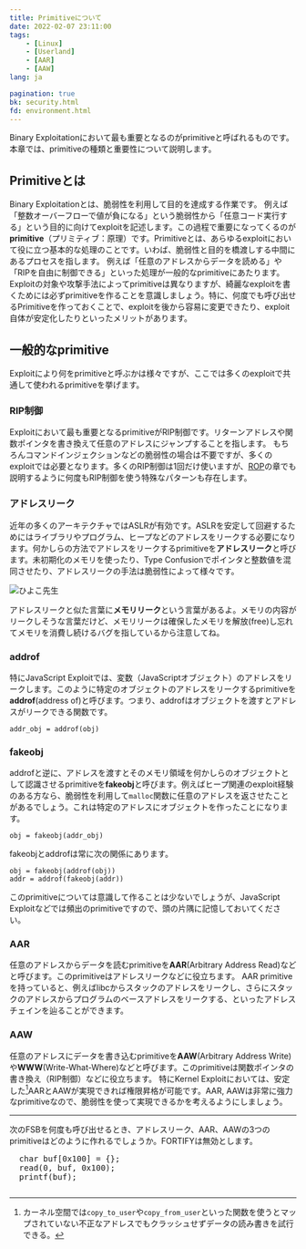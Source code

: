 ```yaml
---
title: Primitiveについて
date: 2022-02-07 23:11:00
tags:
    - [Linux]
    - [Userland]
    - [AAR]
    - [AAW]
lang: ja

pagination: true
bk: security.html
fd: environment.html
---
```

Binary Exploitationにおいて最も重要となるのがprimitiveと呼ばれるものです。本章では、primitiveの種類と重要性について説明します。

## Primitiveとは
Binary Exploitationとは、脆弱性を利用して目的を達成する作業です。
例えば「整数オーバーフローで値が負になる」という脆弱性から「任意コード実行する」という目的に向けてexploitを記述します。この過程で重要になってくるのが**primitive**（プリミティブ：原理）です。Primitiveとは、あらゆるexploitにおいて役に立つ基本的な処理のことです。いわば、脆弱性と目的を橋渡しする中間にあるプロセスを指します。
例えば「任意のアドレスからデータを読める」や「RIPを自由に制御できる」といった処理が一般的なprimitiveにあたります。Exploitの対象や攻撃手法によってprimitiveは異なりますが、綺麗なexploitを書くためには必ずprimitiveを作ることを意識しましょう。特に、何度でも呼び出せるPrimitiveを作っておくことで、exploitを後から容易に変更できたり、exploit自体が安定化したりといったメリットがあります。

## 一般的なprimitive
Exploitにより何をprimitiveと呼ぶかは様々ですが、ここでは多くのexploitで共通して使われるprimitiveを挙げます。

### RIP制御
Exploitにおいて最も重要となるprimitiveがRIP制御です。リターンアドレスや関数ポインタを書き換えて任意のアドレスにジャンプすることを指します。
もちろんコマンドインジェクションなどの脆弱性の場合は不要ですが、多くのexploitでは必要となります。多くのRIP制御は1回だけ使いますが、[ROP](../stack/rop.html)の章でも説明するように何度もRIP制御を使う特殊なパターンも存在します。

### アドレスリーク
近年の多くのアーキテクチャではASLRが有効です。ASLRを安定して回避するためにはライブラリやプログラム、ヒープなどのアドレスをリークする必要になります。何かしらの方法でアドレスをリークするprimitiveを**アドレスリーク**と呼びます。未初期化のメモリを使ったり、Type Confusionでポインタと整数値を混同させたり、アドレスリークの手法は脆弱性によって様々です。

<div class="balloon_l">
  <div class="faceicon"><img src="../img/piyo.jpg" alt="ひよこ先生" ></div>
  <p class="says">
    アドレスリークと似た言葉に<b>メモリリーク</b>という言葉があるよ。メモリの内容がリークしそうな言葉だけど、メモリリークは確保したメモリを解放(free)し忘れてメモリを消費し続けるバグを指しているから注意してね。
  </p>
</div>

### addrof
特にJavaScript Exploitでは、変数（JavaScriptオブジェクト）のアドレスをリークします。このように特定のオブジェクトのアドレスをリークするprimitiveを**addrof**(address of)と呼びます。つまり、addrofはオブジェクトを渡すとアドレスがリークできる関数です。
```
addr_obj = addrof(obj)
```

### fakeobj
addrofと逆に、アドレスを渡すとそのメモリ領域を何かしらのオブジェクトとして認識させるprimitiveを**fakeobj**と呼びます。例えばヒープ関連のexploit経験のある方なら、脆弱性を利用して`malloc`関数に任意のアドレスを返させたことがあるでしょう。これは特定のアドレスにオブジェクトを作ったことになります。
```
obj = fakeobj(addr_obj)
```
fakeobjとaddrofは常に次の関係にあります。
```
obj = fakeobj(addrof(obj))
addr = addrof(fakeobj(addr))
```
このprimitiveについては意識して作ることは少ないでしょうが、JavaScript Exploitなどでは頻出のprimitiveですので、頭の片隅に記憶しておいてください。

### AAR
任意のアドレスからデータを読むprimitiveを**AAR**(Arbitrary Address Read)などと呼びます。このprimitiveはアドレスリークなどに役立ちます。
AAR primitiveを持っていると、例えばlibcからスタックのアドレスをリークし、さらにスタックのアドレスからプログラムのベースアドレスをリークする、といったアドレスチェインを辿ることができます。

### AAW
任意のアドレスにデータを書き込むprimitiveを**AAW**(Arbitrary Address Write)や**WWW**(Write-What-Where)などと呼びます。このprimitiveは関数ポインタの書き換え（RIP制御）などに役立ちます。
特にKernel Exploitにおいては、安定した[^1]AARとAAWが実現できれば権限昇格が可能です。AAR, AAWは非常に強力なprimitiveなので、脆弱性を使って実現できるかを考えるようにしましょう。

[^1]: カーネル空間では`copy_to_user`や`copy_from_user`といった関数を使うとマップされていない不正なアドレスでもクラッシュせずデータの読み書きを試行できる。

----

<div class="column" title="例題">
  次のFSBを何度も呼び出せるとき、アドレスリーク、AAR、AAWの3つのprimitiveはどのように作れるでしょうか。FORTIFYは無効とします。
  <pre>
  char buf[0x100] = {};
  read(0, buf, 0x100);
  printf(buf);</pre>
</div>
